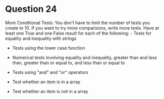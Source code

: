 <h1>Question 24</h1>
 
<p>More Conditional Tests: You don’t have to limit the number of tests you create to 10. If you want to try more comparisons, write more tests. Have at least one True and one False result for each of the following:
- Tests for equality and inequality with strings

- Tests using the lower case function

- Numerical tests involving equality and inequality, greater than and less than, greater than or equal to, and less than or equal to

- Tests using "and" and "or" operators

- Test whether an item is in a array

- Test whether an item is not in a array</p>